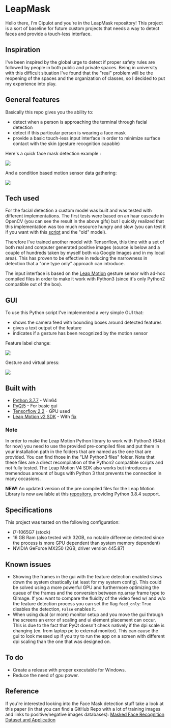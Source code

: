 # LeapMask

Hello there, I'm Cipulot and you're in the LeapMask repository!
This project is a sort of baseline for future custom projects that needs a way to detect faces and provide a touch-less interface.

## Inspiration
I've been inspired by the global urge to detect if proper safety rules are followed by people in both public and private spaces. Being in university with this difficult situation I've found that the "real" problem will be the reopening of the spaces and the organization of classes, so I decided to put my experience into play.

## General features
Basically this repo gives you the ability to:
* detect when a person is approaching the terminal through facial detection
* detect if this particular person is wearing a face mask
* provide a basic touch-less input interface in order to minimize surface contact with the skin (gesture recognition capable)

Here's a quick face mask detection example :

![](https://github.com/Cipulot/LeapMask/blob/master/LeapMask/gifs/gif_facemask_detection_test.gif?raw=true)

And a condition based motion sensor data gathering:

![](https://github.com/Cipulot/LeapMask/blob/master/LeapMask/gifs/gif_nomask_mask_doorbell_example.gif?raw=true)

## Tech used
For the facial detection a custom model was built and was tested with different implementations.
The first tests were based on an haar cascade in OpenCV (you can see the result in the above gifs) but I quickly realized that this implementation was too much resource hungry and slow (you can test it if you want with this [script](https://github.com/Cipulot/LeapMask/blob/master/LeapMask/OpenCV_only_old.py) and the "old" model).

Therefore I've trained another model with Tensorflow, this time with a set of both real and computer generated positive images (source is below and a couple of hundreds taken by myself both via Google Images and in my local area). This has proven to be effective in reducing the narrowness in detection that a "one type only" approach can introduce.

The input interface is based on the [Leap Motion](https://www.ultraleap.com/datasheets/Leap_Motion_Controller_Datasheet.pdf) gesture sensor with ad-hoc compiled files in order to make it work with Python3 (since it's only Python2 compatible out of the box).

## GUI
To use this Python script I've implemented a very simple GUI that:
* shows the camera feed with bounding boxes around detected features
* gives a text output of the feature
* indicates if a gesture has been recognized by the motion sensor

Feature label change:

![](https://github.com/Cipulot/LeapMask/blob/master/LeapMask/gifs/Main_gui.gif?raw=true)

Gesture and virtual press:

![](https://github.com/Cipulot/LeapMask/blob/master/LeapMask/gifs/Gesture_gui.gif?raw=true)

## Built with
* [Python 3.7.7](https://www.python.org/downloads/release/python-377/) - Win64
* [PyQt5](https://pypi.org/project/PyQt5/) - For basic gui
* [Tensorflow 2.2](https://www.tensorflow.org/install) - GPU used
* [Leap Motion v2 SDK](https://developer.leapmotion.com/setup/desktop) - With [fix](https://forums.leapmotion.com/t/resolved-windows-10-fall-creators-update-bugfix/6585)

### Note
In order to make the Leap Motion Python library to work with Python3 (64bit for now) you need to use the provided pre-compiled files and put them in your installation path in the folders that are named as the one that are provided. You can find those in the "LM Python3 files" folder. Note that these files are a direct recompilation of the Python2 compatible scripts and not fully tested.
The Leap Motion V4 SDK also works but introduces a tremendous amount of bugs with Python 3 that prevents the connection in many occasions.

**NEW!** An updated version of the pre compiled files for the Leap Motion Library is now available at this [repository](https://github.com/Cipulot/Leap-Motion-Python-3), providing Python 3.8.4 support.

## Specifications
This project was tested on the following configuration:
* i7-1065G7 (stock)
* 16 GB Ram (also tested with 32GB, no notable difference detected since the process is more GPU dependent than system memory dependent)
* NVIDIA GeForce MX250 (2GB, driver version 445.87)

## Known issues
* Showing the frames in the gui with the feature detection enabled slows down the system drastically (at least for my system config). This could be solved using a more powerful GPU and furthermore optimizing the queue of the frames and the conversion between np.array frame type to QImage.
If you want to compare the fluidity of the video feed w/ and w/o the feature detection process you can set the flag ```feed_only```: ```True``` disables the detection, ```False``` enables it.
* When using dual (or more) monitor setup and you move the gui through the screens an error of scaling and ui element placement can occur. This is due to the fact that PyQt doesn't check natively if the dpi scale is changing (ex. from laptop pc to external monitor). This can cause the gui to look messed up if you try to run the app on a screen with different dpi scaling than the one that was designed on.

## To do
* Create a release with proper executable for Windows.
* Reduce the need of gpu power.

## Reference
If you're interested looking into the Face Mask detection stuff take a look at this paper (in that you can find a GitHub Repo with a lot of training images and links to positive/negative images databases):
[Masked Face Recognition Dataset and Application](https://arxiv.org/pdf/2003.09093.pdf)

